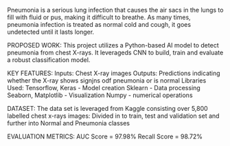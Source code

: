 Pneumonia is a serious lung infection that causes the air sacs in the lungs to fill with fluid or pus, making it difficult to breathe.
As many times, pneumonia infection is treated as normal cold and cough, it goes undetected until it lasts longer.

PROPOSED WORK:
This project utilizes a Python-based AI model to detect pneumonia from chest X-rays.
It leverageds CNN to build, train and evaluate a robust classification model.

KEY FEATURES:
Inputs: Chest X-ray images
Outputs: Predictions indicating whether the X-ray shows signjns odf pneumonia or is normal
Libraries Used: 
Tensorflow, Keras - Model creation
Sklearn - Data processing
Seaborn, Matplotlib - Visualization
Numpy - numerical operations

DATASET: 
The data set is leveraged from Kaggle consisting over 5,800 labelled chest x-rays images:
Divided in to train, test and validation set and further into Normal and Pneumonia classes

EVALUATION METRICS:
AUC Score = 97.98%
Recall Score = 98.72%
